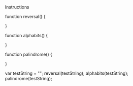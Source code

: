 Instructions

<!-- Copy the code below into the JavaScript file -->
<!-- In your HTML, create an text input and a button. -->
<!-- The text input should only accept letters. No numbers. -->
<!-- Implement the logic in the reversal function that reverses the order of the characters in the string, and outputs the result in the DOM, below the text input. -->
<!-- Implement the logic in the alphabits function that return the characters in alphabetical order, and outputs the result in the DOM, below the text input. -->
<!-- Implement the logic in the palindrome function that determine whether the string is a palindrome. If it is, display the text "Your string is a palidrome" in the DOM, below the text input. -->
<!-- When the user presses the enter key in the text input, or clicks the button, set the value of the testString variable (see below) to the value of the input. -->
<!-- The output of each of the functions should immediately appear as well. -->






function reversal() {

}

function alphabits() {

}

function palindrome() {

}

var testString = "";
reversal(testString);
alphabits(testString);
palindrome(testString);